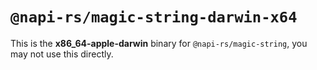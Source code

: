 # `@napi-rs/magic-string-darwin-x64`

This is the **x86_64-apple-darwin** binary for `@napi-rs/magic-string`, you may not use this directly.
